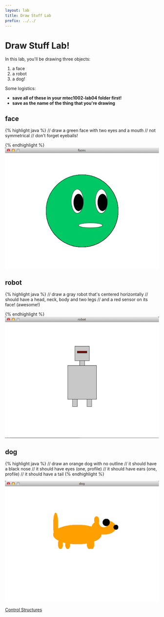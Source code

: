 ```yaml
---
layout: lab
title: Draw Stuff Lab
prefix: ../../
---
```

# Draw Stuff Lab!

In this lab, you'll be drawing three objects:

1. a face
2. a robot
3. a dog!

Some logistics:

* __save all of these in your mtec1002-lab04 folder first!__
* __save as the name of the thing that you're drawing__

## face
{% highlight java %}
// draw a green face with two eyes and a mouth
// not symmetrical
// don't forget eyeballs!

{% endhighlight %}
![face](face.png)

## robot
{% highlight java %}
// draw a gray robot that's centered horizontally
// should have a head, neck, body and two legs
// and a red sensor on its face! (awesome!)

{% endhighlight %}
![robot](robot.png)

## dog
{% highlight java %}
// draw an orange dog with no outline
// it should have a black nose
// it should have eyes (one, profile)
// it should have ears (one, profile)
// it should have a tail
{% endhighlight %}

![dog](dog.png)

[Control Structures](control.html)
